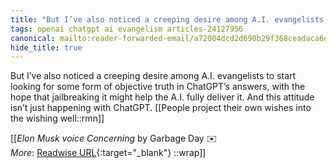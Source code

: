 ```yaml
---
title: "But I’ve also noticed a creeping desire among A.I. evangelists ..."
tags: openai chatgpt ai evangelism articles-24127956
canonical: mailto:reader-forwarded-email/a72004dcd2d690b29f368ceadaca6d72
hide_title: true
---
```


But I’ve also noticed a creeping desire among A.I. evangelists to start looking for some form of objective truth in ChatGPT’s answers, with the hope that jailbreaking it might help the A.I. fully deliver it. And this attitude isn’t just happening with ChatGPT.
[[People project their own wishes into the wishing well::rmn]]


[[<cite>_*Elon Musk voice* Concerning_</cite> by Garbage Day ✉️<br>
_More_: [Readwise URL](https://readwise.io/open/471639958){:target="_blank"}
::wrap]]